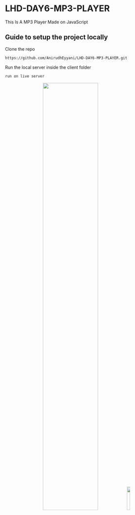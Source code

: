 # LHD-DAY6-MP3-PLAYER

<p>This Is A MP3 Player Made on JavaScript</p>

## Guide to setup the project locally

Clone the repo
   ```sh
   https://github.com/AnirudhEyyani/LHD-DAY6-MP3-PLAYER.git 
   ```

Run the local server inside the client folder
   ```sh
   run on live server
   ```

<p align="center">
    <img src="../main/images/mp3desktop.png" width="60%">
    <img src="../main/images/mp3mobile.png" width="14%">
  <p align="center">
